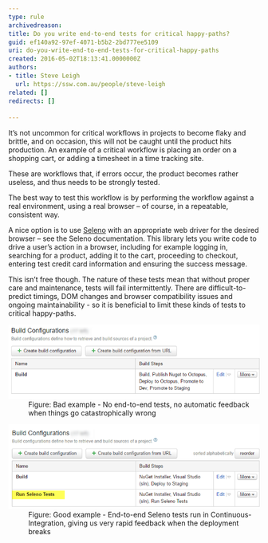 ```yaml
---
type: rule
archivedreason: 
title: Do you write end-to-end tests for critical happy-paths?
guid: ef140a92-97ef-4071-b5b2-2bd777ee5109
uri: do-you-write-end-to-end-tests-for-critical-happy-paths
created: 2016-05-02T18:13:41.0000000Z
authors:
- title: Steve Leigh
  url: https://ssw.com.au/people/steve-leigh
related: []
redirects: []

---
```


It’s not uncommon for critical workflows in projects to become flaky and brittle, and on occasion, this will not be caught until the product hits production.  An example of a critical workflow is placing an order on a shopping cart, or adding a timesheet in a time tracking site.
 
These are workflows that, if errors occur, the product becomes rather useless, and thus needs to be strongly tested.

<!--endintro-->
 The best way to test this workflow is by performing the workflow against a real environment, using a real browser – of course, in a repeatable, consistent way.
 
A nice option is to use [Seleno](http://seleno.teststack.net/) with an appropriate web driver for the desired browser – see the Seleno documentation.  This library lets you write code to drive a user’s action in a browser, including  for example logging in, searching for a product, adding it to the cart, proceeding to checkout, entering test credit card information and ensuring the success message.
 
This isn’t free though.  The nature of these tests mean that without proper care and maintenance, tests will fail intermittently.  There are difficult-to-predict timings, DOM changes and browser compatibility issues and ongoing maintainability - so it is beneficial to limit these kinds of tests to critical happy-paths.
<dl class="badImage"><dt><img src="test-bad.png" alt="test-bad.png"></dt><dd>Figure: Bad example - No end-to-end tests, no automatic feedback when things go catastrophically wrong </dd></dl><dl class="goodImage"><dt><img src="test-good.png" alt="test-good.png"></dt><dd>Figure: Good example - End-to-end Seleno tests run in Continuous-Integration, giving us very rapid feedback when the deployment breaks </dd></dl>
